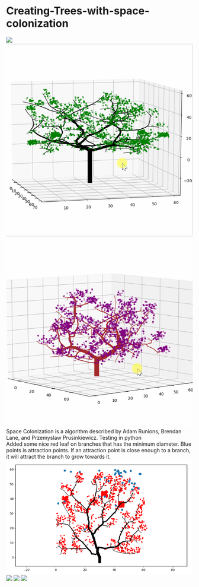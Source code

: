 # Creating-Trees-with-space-colonization
![](tree4.gif)
![](tree.gif)
![](tree2.gif)
Space Colonization is a algorithm described by Adam Runions, Brendan Lane, and Przemyslaw Prusinkiewicz.  Testing in python  
Added some nice red leaf on branches that has the minimum diameter. 
Blue points is attraction points. If an attraction point is close enough to a branch, it will attract the branch to grow towards it.
![](image.png)
![](Namnlös.png)
![](Namnlös2.png)
![](Namnlös4.png)
